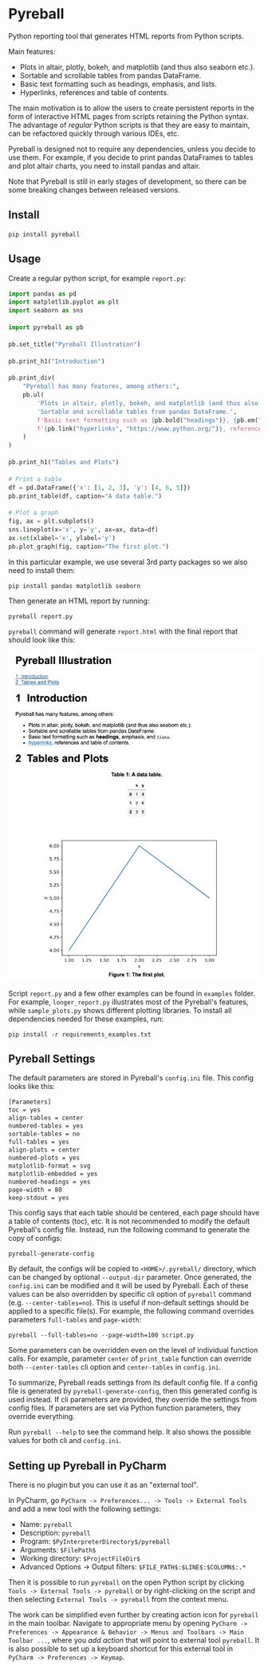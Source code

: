 # Pyreball

Python reporting tool that generates HTML reports from Python scripts.

Main features:

- Plots in altair, plotly, bokeh, and matplotlib (and thus also seaborn etc.).
- Sortable and scrollable tables from pandas DataFrame.
- Basic text formatting such as headings, emphasis, and lists.
- Hyperlinks, references and table of contents.

The main motivation is to allow the users to
create persistent reports in the form of interactive HTML pages from scripts retaining the Python syntax. The advantage
of *regular* Python scripts is that they are easy to maintain, can be refactored quickly through various IDEs, etc.

Pyreball is designed not to require any dependencies, unless you decide to use them. For example, if you decide to print
pandas DataFrames to tables and plot altair charts, you need to install pandas and altair.

Note that Pyreball is still in early stages of development, so there can be some breaking changes between released 
versions.

## Install

```shell
pip install pyreball
```

## Usage

Create a regular python script, for example `report.py`:

```python
import pandas as pd
import matplotlib.pyplot as plt
import seaborn as sns

import pyreball as pb

pb.set_title("Pyreball Illustration")

pb.print_h1("Introduction")

pb.print_div(
    "Pyreball has many features, among others:",
    pb.ul(
        'Plots in altair, plotly, bokeh, and matplotlib (and thus also seaborn etc.).',
        'Sortable and scrollable tables from pandas DataFrame.',
        f'Basic text formatting such as {pb.bold("headings")}, {pb.em("emphasis")}, and {pb.code("lists")}.',
        f'{pb.link("hyperlinks", "https://www.python.org/")}, references and table of contents.',
    )
)

pb.print_h1("Tables and Plots")

# Print a table
df = pd.DataFrame({'x': [1, 2, 3], 'y': [4, 6, 5]})
pb.print_table(df, caption="A data table.")

# Plot a graph
fig, ax = plt.subplots()
sns.lineplot(x='x', y='y', ax=ax, data=df)
ax.set(xlabel='x', ylabel='y')
pb.plot_graph(fig, caption="The first plot.")
```

In this particular example, we use several 3rd party packages so we also need to install them:

```shell
pip install pandas matplotlib seaborn
```

Then generate an HTML report by running:

```shell
pyreball report.py
```

`pyreball` command will generate `report.html` with the final report that should look like this:

![Pyreball Screenshot](pyreball_result_screenshot.png)

Script `report.py` and a few other examples can be found in `examples` folder. For example, `longer_report.py` 
illustrates most of the Pyreball's features, while `sample_plots.py` shows different plotting libraries. 
To install all dependencies needed for these examples, run:

```shell
pip install -r requirements_examples.txt
```

## Pyreball Settings

The default parameters are stored in Pyreball's `config.ini` file. This config looks like
this:

```
[Parameters]
toc = yes
align-tables = center
numbered-tables = yes
sortable-tables = no
full-tables = yes
align-plots = center
numbered-plots = yes
matplotlib-format = svg
matplotlib-embedded = yes
numbered-headings = yes
page-width = 80
keep-stdout = yes
```

This config says that each table should be centered, each page should have a table of contents (toc), etc. 
It is not recommended to modify the default Pyreball's config file. Instead, run the following command to generate 
the copy of configs:

```shell
pyreball-generate-config
```

By default, the configs will be copied to `<HOME>/.pyreball/` directory, which can be changed by optional 
`--output-dir` parameter. Once generated, the `config.ini` can be modified and it will be used by Pyreball.
Each of these values can be also overridden by specific cli option of `pyreball` command (e.g. `--center-tables=no`). 
This is useful if non-default settings should be applied to a specific file(s). For example, the following command 
overrides parameters `full-tables` and `page-width`:

```shell
pyreball --full-tables=no --page-width=100 script.py
```

Some parameters can be overridden even on the level of individual function calls. For example, parameter `center`
of `print_table` function can override both `--center-tables` cli option and `center-tables` in `config.ini`.

To summarize, Pyreball reads settings from its default config file. If a config file is generated by 
`pyreball-generate-config`, then this generated config is used instead. If cli parameters are provided, they
override the settings from config files. If parameters are set via Python function parameters, they override everything.

Run `pyreball --help` to see the command help. It also shows the possible values for both cli and `config.ini`.

## Setting up Pyreball in PyCharm

There is no plugin but you can use it as an "external tool".

In PyCharm, go `PyCharm -> Preferences... -> Tools -> External Tools` and add a new tool with the following settings:

- Name: `pyreball`
- Description: `pyreball`
- Program: `$PyInterpreterDirectory$/pyreball`
- Arguments: `$FilePath$`
- Working directory: `$ProjectFileDir$`
- Advanced Options -> Output filters: `$FILE_PATH$:$LINE$:$COLUMN$:.*`

Then it is possible to run `pyreball` on the open Python script by clicking
`Tools -> External Tools -> pyreball` or by right-clicking on the script and then selecting
`External Tools -> pyreball` from the context menu.

The work can be simplified even further by creating action icon for `pyreball` in the main toolbar. Navigate to
appropriate menu by opening
`PyCharm -> Preferences -> Appearance & Behavior -> Menus and Toolbars -> Main Toolbar ...`, where you *add action*
that will point to external tool `pyreball`. It is also possible to set up a keyboard shortcut for this external tool
in `PyCharm -> Preferences -> Keymap`.
